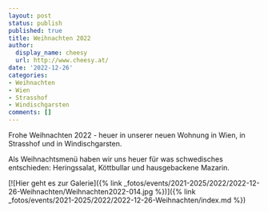 ```yaml
---
layout: post
status: publish
published: true
title: Weihnachten 2022
author:
  display_name: cheesy
  url: http://www.cheesy.at/
date: '2022-12-26'
categories:
- Weihnachten
- Wien
- Strasshof
- Windischgarsten
comments: []
---
```

Frohe Weihnachten 2022 - heuer in unserer neuen Wohnung in Wien, in Strasshof und in Windischgarsten.

Als Weihnachtsmenü haben wir uns heuer für was schwedisches entschieden: Heringssalat, Köttbullar und hausgebackene Mazarin.

[![Hier geht es zur Galerie]({% link _fotos/events/2021-2025/2022/2022-12-26-Weihnachten/Weihnachten2022-014.jpg %})]({% link _fotos/events/2021-2025/2022/2022-12-26-Weihnachten/index.md %})
